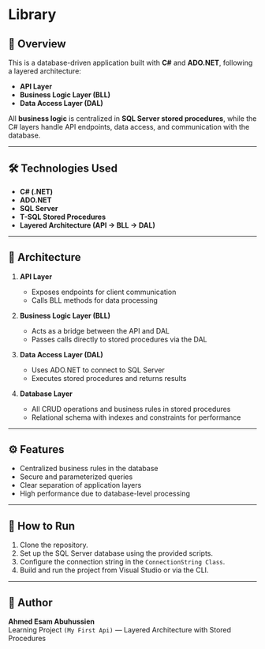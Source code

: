 # Library

## 📌 Overview
This is a database-driven application built with **C#** and **ADO.NET**, following a layered architecture:
- **API Layer**
- **Business Logic Layer (BLL)**
- **Data Access Layer (DAL)**

All **business logic** is centralized in **SQL Server stored procedures**, while the C# layers handle API endpoints, data access, and communication with the database.

---

## 🛠 Technologies Used
- **C# (.NET)**
- **ADO.NET**
- **SQL Server**
- **T-SQL Stored Procedures**
- **Layered Architecture (API → BLL → DAL)**

---

## 📂 Architecture
1. **API Layer**  
   - Exposes endpoints for client communication  
   - Calls BLL methods for data processing  

2. **Business Logic Layer (BLL)**  
   - Acts as a bridge between the API and DAL  
   - Passes calls directly to stored procedures via the DAL  

3. **Data Access Layer (DAL)**  
   - Uses ADO.NET to connect to SQL Server  
   - Executes stored procedures and returns results  

4. **Database Layer**  
   - All CRUD operations and business rules in stored procedures  
   - Relational schema with indexes and constraints for performance

---

## ⚙ Features
- Centralized business rules in the database
- Secure and parameterized queries
- Clear separation of application layers
- High performance due to database-level processing

---

## 🚀 How to Run
1. Clone the repository.
2. Set up the SQL Server database using the provided scripts.
3. Configure the connection string in the `ConnectionString Class`.
4. Build and run the project from Visual Studio or via the CLI.

---

## 📌 Author
**Ahmed Esam Abuhussien**  
Learning Project `(My First Api)` — Layered Architecture with Stored Procedures
